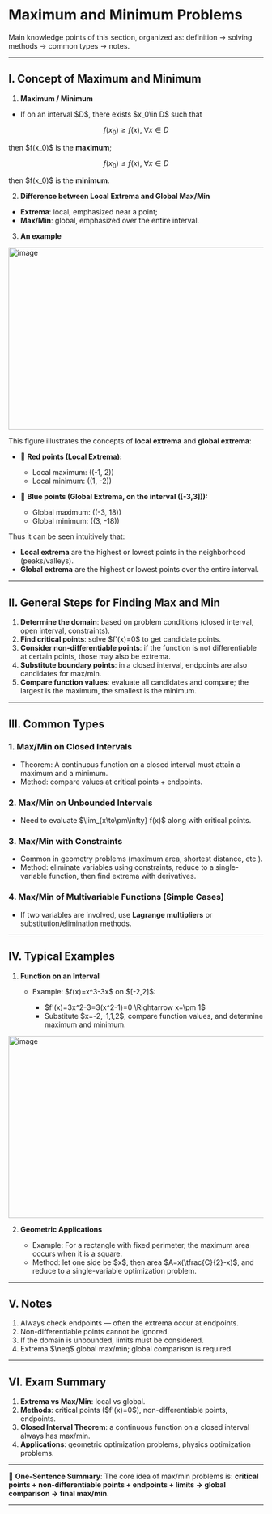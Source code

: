 

# Maximum and Minimum Problems

Main knowledge points of this section, organized as: definition → solving methods → common types → notes.

---

## I. Concept of Maximum and Minimum

1. **Maximum / Minimum**

* If on an interval \$D\$, there exists \$x\_0\in D\$ such that

$$
f(x_0)\ge f(x),\ \forall x\in D
$$

then \$f(x\_0)\$ is the **maximum**;

$$
f(x_0)\le f(x),\ \forall x\in D
$$

then \$f(x\_0)\$ is the **minimum**.

2. **Difference between Local Extrema and Global Max/Min**

* **Extrema**: local, emphasized near a point;
* **Max/Min**: global, emphasized over the entire interval.

3. **An example**

<img width="520" height="360" alt="image" src="https://github.com/user-attachments/assets/a58221fe-5ed7-43c1-a190-92b7299b790e" />

This figure illustrates the concepts of **local extrema** and **global extrema**:

* 🔴 **Red points (Local Extrema):**

  * Local maximum: ((-1, 2))
  * Local minimum: ((1, -2))

* 🔵 **Blue points (Global Extrema, on the interval ([-3,3])):**

  * Global maximum: ((-3, 18))
  * Global minimum: ((3, -18))

Thus it can be seen intuitively that:

* **Local extrema** are the highest or lowest points in the neighborhood (peaks/valleys).
* **Global extrema** are the highest or lowest points over the entire interval.

---

## II. General Steps for Finding Max and Min

1. **Determine the domain**: based on problem conditions (closed interval, open interval, constraints).
2. **Find critical points**: solve \$f'(x)=0\$ to get candidate points.
3. **Consider non-differentiable points**: if the function is not differentiable at certain points, those may also be extrema.
4. **Substitute boundary points**: in a closed interval, endpoints are also candidates for max/min.
5. **Compare function values**: evaluate all candidates and compare; the largest is the maximum, the smallest is the minimum.

---

## III. Common Types

### 1. Max/Min on Closed Intervals

* Theorem: A continuous function on a closed interval must attain a maximum and a minimum.
* Method: compare values at critical points + endpoints.

### 2. Max/Min on Unbounded Intervals

* Need to evaluate \$\lim\_{x\to\pm\infty} f(x)\$ along with critical points.

### 3. Max/Min with Constraints

* Common in geometry problems (maximum area, shortest distance, etc.).
* Method: eliminate variables using constraints, reduce to a single-variable function, then find extrema with derivatives.

### 4. Max/Min of Multivariable Functions (Simple Cases)

* If two variables are involved, use **Lagrange multipliers** or substitution/elimination methods.

---

## IV. Typical Examples

1. **Function on an Interval**

   * Example: \$f(x)=x^3-3x\$ on $\[-2,2]\$:

     * \$f'(x)=3x^2-3=3(x^2-1)=0 \Rightarrow x=\pm 1\$
     * Substitute \$x=-2,-1,1,2\$, compare function values, and determine maximum and minimum.

<img width="520" height="360" alt="image" src="https://github.com/user-attachments/assets/a58221fe-5ed7-43c1-a190-92b7299b790e" />

2. **Geometric Applications**

   * Example: For a rectangle with fixed perimeter, the maximum area occurs when it is a square.
   * Method: let one side be \$x\$, then area \$A=x(\tfrac{C}{2}-x)\$, and reduce to a single-variable optimization problem.

---

## V. Notes

1. Always check endpoints — often the extrema occur at endpoints.
2. Non-differentiable points cannot be ignored.
3. If the domain is unbounded, limits must be considered.
4. Extrema \$\neq\$ global max/min; global comparison is required.

---

## VI. Exam Summary

1. **Extrema vs Max/Min**: local vs global.
2. **Methods**: critical points (\$f'(x)=0\$), non-differentiable points, endpoints.
3. **Closed Interval Theorem**: a continuous function on a closed interval always has max/min.
4. **Applications**: geometric optimization problems, physics optimization problems.

---

📌 **One-Sentence Summary**:
The core idea of max/min problems is: **critical points + non-differentiable points + endpoints + limits → global comparison → final max/min**.

---


